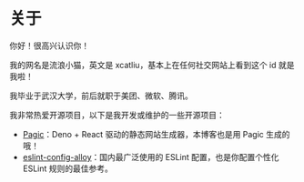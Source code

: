 # 关于

你好！很高兴认识你！

我的网名是流浪小猫，英文是 xcatliu，基本上在任何社交网站上看到这个 id 就是我啦！

我毕业于武汉大学，前后就职于美团、微软、腾讯。

我非常热爱开源项目，以下是我开发或维护的一些开源项目：

- [Pagic](https://github.com/xcatliu/pagic)：Deno + React 驱动的静态网站生成器，本博客也是用 Pagic 生成的哦！
- [eslint-config-alloy](https://github.com/AlloyTeam/eslint-config-alloy)：国内最广泛使用的 ESLint 配置，也是你配置个性化 ESLint 规则的最佳参考。

